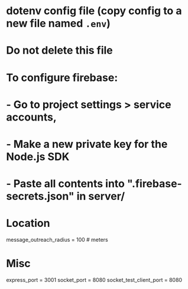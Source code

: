 # dotenv config file (copy config to a new file named `.env`)

# **Do not delete this file**

# To configure firebase:

# - Go to project settings > service accounts,

# - Make a new private key for the Node.js SDK

# - Paste all contents into ".firebase-secrets.json" in server/

# Location

message_outreach_radius = 100 # meters

# Misc

express_port = 3001
socket_port = 8080
socket_test_client_port = 8080
